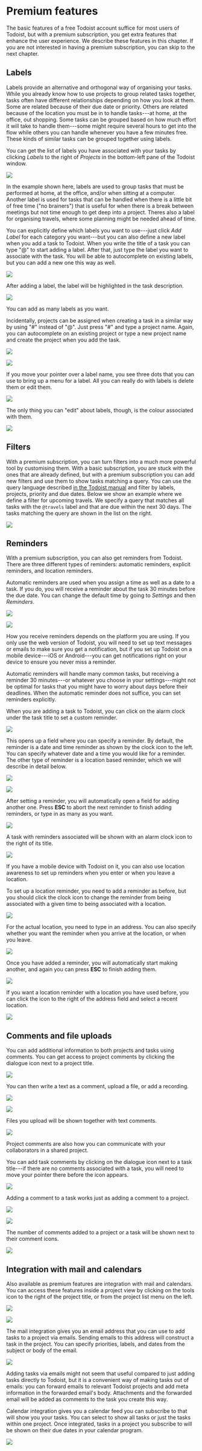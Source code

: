 # Premium features

The basic features of a free Todoist account suffice for most users of Todoist, but with a premium subscription, you get extra features that enhance the user experience. We describe these features in this chapter. If you are not interested in having a premium subscription, you can skip to the next chapter.

## Labels

Labels provide an alternative and orthogonal way of organising your tasks. While you already know how to use projects to group related tasks together, tasks often have different relationships depending on how you look at them. Some are related because of their due date or priority. Others are related because of the location you must be in to handle tasks---at home, at the office, out shopping. Some tasks can be grouped based on how much effort it will take to handle them---some might require several hours to get into the flow while others you can handle whenever you have a few minutes free. These kinds of similar tasks can be grouped together using labels.

You can get the list of labels you have associated with your tasks by clicking *Labels* to the right of *Projects* in the bottom-left pane of the Todoist window.

![](figures/labels.png)

In the example shown here, labels are used to group tasks that must be performed at home, at the office, and/or when sitting at a computer. Another label is used for tasks that can be handled when there is a little bit of free time ("no brainers") that is useful for when there is a break between meetings but not time enough to get deep into a project. Theres also a label for organising travels, where some planning might be needed ahead of time.

You can explicitly define which labels you want to use---just click *Add Label* for each category you want---but you can also define a new label when you add a task to Todoist. When you write the title of a task you can type "@" to start adding a label. After that, just type the label you want to associate with the task. You will be able to autocomplete on existing labels, but you can add a new one this way as well.

![](figures/quick-adding-task-with-label.png)

After adding a label, the label will be highlighted in the task description.

![](figures/quick-adding-task-with-label-2.png)

You can add as many labels as you want.

Incidentally, projects can be assigned when creating a task in a similar way by using "#" instead of "@". Just press "#" and type a project name. Again, you can autocomplete on an existing project or type a new project name and create the project when you add the task.

![](figures/quick-adding-task-with-label-and-project.png)

![](figures/quick-adding-task-with-label-and-project-2.png)

If you move your pointer over a label name, you see three dots that you can use to bring up a menu for a label. All you can really do with labels is delete them or edit them.

![](figures/edit-labels.png)

The only thing you can "edit" about labels, though, is the colour associated with them.

![](figures/edit-labels-2.png)

## Filters

With a premium subscription, you can turn filters into a much more powerful tool by customising them. With a basic subscription, you are stuck with the ones that are already defined, but with a premium subscription you can add new filters and use them to show tasks matching a query. You can use the query language described [in the Todoist manual](https://support.todoist.com/hc/en-us/articles/205248842-Filters) and filter by labels, projects, priority and due dates. Below we show an example where we define a filter for upcoming travels. We specify a query that matches all tasks with the `@travels` label and that are due within the next 30 days. The tasks matching the query are shown in the list on the right.

![](figures/custom-filters.png)

## Reminders

With a premium subscription, you can also get reminders from Todoist. There are three different types of reminders: automatic reminders, explicit reminders, and location reminders.

Automatic reminders are used when you assign a time as well as a date to a task. If you do, you will receive a reminder about the task 30 minutes before the due date. You can change the default time by going to *Settings* and then *Reminders*.

![](figures/settings.png)

![](figures/reminder-settings.png)

How you receive reminders depends on the platform you are using. If you only use the web version of Todoist, you will need to set up text messages or emails to make sure you get a notification, but if you set up Todoist on a mobile device---iOS or Android---you can get notifications right on your device to ensure you never miss a reminder.

Automatic reminders will handle many common tasks, but receiving a reminder 30 minutes---or whatever you choose in your settings---might not be optimal for tasks that you might have to worry about days before their deadlines. When the automatic reminder does not suffice, you can set reminders explicitly.

When you are adding a task to Todoist, you can click on the alarm clock under the task title to set a custom reminder.

![](figures/setting-reminders.png)

This opens up a field where you can specify a reminder. By default, the reminder is a date and time reminder as shown by the clock icon to the left. You can specify whatever date and a time you would like for a reminder. The other type of reminder is a location based reminder, which we will describe in detail below.

![](figures/setting-time-reminders.png)

![](figures/setting-time-reminders-2.png)

After setting a reminder, you will automatically open a field for adding another one. Press **ESC** to abort the next reminder to finish adding reminders, or type in as many as you want.

![](figures/setting-time-reminders-3.png)

A task with reminders associated will be shown with an alarm clock icon to the right of its title.

![](figures/setting-time-reminders-4.png)

If you have a mobile device with Todoist on it, you can also use location awareness to set up reminders when you enter or when you leave a location.

To set up a location reminder, you need to add a reminder as before, but you should click the clock icon to change the reminder from being associated with a given time to being associated with a location.

![](figures/selecting-location-reminder.png)

For the actual location, you need to type in an address. You can also specify whether you want the reminder when you arrive at the location, or when you leave.

![](figures/selecting-location-reminder-2.png)

Once you have added a reminder, you will automatically start making another, and again you can press **ESC** to finish adding them.

![](figures/selecting-location-reminder-3.png)

If you want a location reminder with a location you have used before, you can click the icon to the right of the address field and select a recent location.

![](figures/selecting-location-reminder-4.png)

## Comments and file uploads

You can add additional information to both projects and tasks using comments. You can get access to project comments by clicking the dialogue icon next to a project title.

![](figures/project-comments-premium.png)

You can then write a text as a comment, upload a file, or add a recording.

![](figures/adding-project-comment.png)

![](figures/adding-project-comment-2.png)

Files you upload will be shown together with text comments.

![](figures/adding-project-comment-3.png)

Project comments are also how you can communicate with your collaborators in a shared project.

You can add task comments by clicking on the dialogue icon next to a task title---if there are no comments associated with a task, you will need to move your pointer there before the icon appears. 

![](figures/task-comment.png)

Adding a comment to a task works just as adding a comment to a project.

![](figures/adding-task-comment.png)

![](figures/adding-task-comment-2.png)

The number of comments added to a project or a task will be shown next to their comment icons.

![](figures/adding-task-comment-3.png)

## Integration with mail and calendars

Also available as premium features are integration with mail and calendars. You can access these features inside a project view by clicking on the tools icon to the right of the project title, or from the project list menu on the left.

![](figures/project-settings.png)

![](figures/project-settings-2.png)

The mail integration gives you an email address that you can use to add tasks to a project via emails. Sending emails to this address will construct a task in the project. You can specify priorities, labels, and dates from the subject or body of the email.

![](figures/email-integration.png)

Adding tasks via emails might not seem that useful compared to just adding tasks directly to Todoist, but it is a convenient way of making tasks out of emails: you can forward emails to relevant Todoist projects and add meta information in the forwarded email's body. Attachments and the forwarded email will be added as comments to the task you create this way.

Calendar integration gives you a calendar feed you can subscribe to that will show you your tasks. You can select to show all tasks or just the tasks within one project. Once integrated, tasks in a project you subscribe to will be shown on their due dates in your calendar program.

![](figures/calendar-integration.png)

